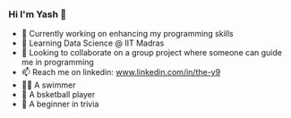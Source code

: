 ### Hi I'm Yash 👋

- 🔭 Currently working on enhancing my programming skills
- 🌱 Learning Data Science @ IIT Madras
- 👯 Looking to collaborate on a group project where someone can guide me in programming
- 📫 Reach me on linkedin: www.linkedin.com/in/the-y9
- 🏊‍♂️ A swimmer
- 🏀 A bsketball player
- 🧩 A beginner in trivia 

